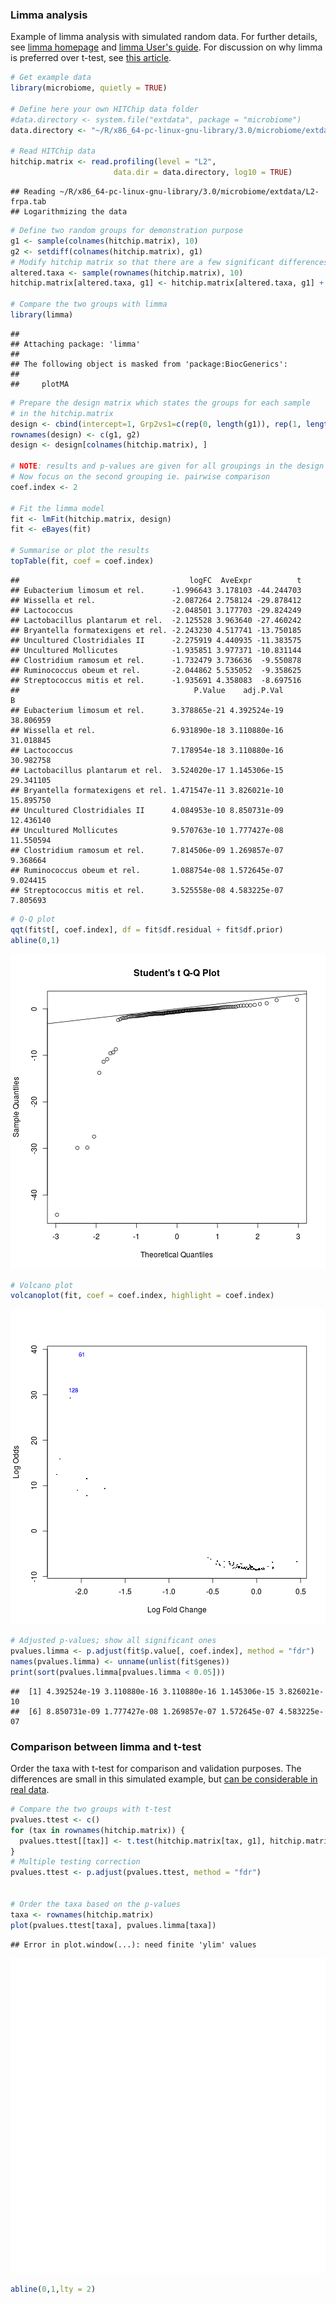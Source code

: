 ### Limma analysis

Example of limma analysis with simulated random data. For further details, see [limma homepage](http://bioinf.wehi.edu.au/limma/) and [limma User's guide](http://www.lcg.unam.mx/~lcollado/R/resources/limma-usersguide.pdf). For discussion on why limma is preferred over t-test, see [this article](http://www.plosone.org/article/info:doi/10.1371/journal.pone.0012336).



```r
# Get example data
library(microbiome, quietly = TRUE)

# Define here your own HITChip data folder
#data.directory <- system.file("extdata", package = "microbiome")
data.directory <- "~/R/x86_64-pc-linux-gnu-library/3.0/microbiome/extdata"

# Read HITChip data
hitchip.matrix <- read.profiling(level = "L2", 
                       data.dir = data.directory, log10 = TRUE)
```

```
## Reading ~/R/x86_64-pc-linux-gnu-library/3.0/microbiome/extdata/L2-frpa.tab
## Logarithmizing the data
```

```r
# Define two random groups for demonstration purpose
g1 <- sample(colnames(hitchip.matrix), 10)
g2 <- setdiff(colnames(hitchip.matrix), g1)
# Modify hitchip matrix so that there are a few significant differences
altered.taxa <- sample(rownames(hitchip.matrix), 10)
hitchip.matrix[altered.taxa, g1] <- hitchip.matrix[altered.taxa, g1] + 2

# Compare the two groups with limma
library(limma)
```

```
## 
## Attaching package: 'limma'
## 
## The following object is masked from 'package:BiocGenerics':
## 
##     plotMA
```

```r
# Prepare the design matrix which states the groups for each sample
# in the hitchip.matrix
design <- cbind(intercept=1, Grp2vs1=c(rep(0, length(g1)), rep(1, length(g2))))
rownames(design) <- c(g1, g2)
design <- design[colnames(hitchip.matrix), ]

# NOTE: results and p-values are given for all groupings in the design matrix
# Now focus on the second grouping ie. pairwise comparison
coef.index <- 2
     
# Fit the limma model
fit <- lmFit(hitchip.matrix, design)
fit <- eBayes(fit)

# Summarise or plot the results
topTable(fit, coef = coef.index)
```

```
##                                      logFC  AveExpr          t
## Eubacterium limosum et rel.      -1.996643 3.178103 -44.244703
## Wissella et rel.                 -2.087264 2.758124 -29.878412
## Lactococcus                      -2.048501 3.177703 -29.824249
## Lactobacillus plantarum et rel.  -2.125528 3.963640 -27.460242
## Bryantella formatexigens et rel. -2.243230 4.517741 -13.750185
## Uncultured Clostridiales II      -2.275919 4.440935 -11.383575
## Uncultured Mollicutes            -1.935851 3.977371 -10.831144
## Clostridium ramosum et rel.      -1.732479 3.736636  -9.550878
## Ruminococcus obeum et rel.       -2.044862 5.535052  -9.358625
## Streptococcus mitis et rel.      -1.935691 4.358083  -8.697516
##                                       P.Value    adj.P.Val         B
## Eubacterium limosum et rel.      3.378865e-21 4.392524e-19 38.806959
## Wissella et rel.                 6.931890e-18 3.110880e-16 31.018845
## Lactococcus                      7.178954e-18 3.110880e-16 30.982758
## Lactobacillus plantarum et rel.  3.524020e-17 1.145306e-15 29.341105
## Bryantella formatexigens et rel. 1.471547e-11 3.826021e-10 15.895750
## Uncultured Clostridiales II      4.084953e-10 8.850731e-09 12.436140
## Uncultured Mollicutes            9.570763e-10 1.777427e-08 11.550594
## Clostridium ramosum et rel.      7.814506e-09 1.269857e-07  9.368664
## Ruminococcus obeum et rel.       1.088754e-08 1.572645e-07  9.024415
## Streptococcus mitis et rel.      3.525558e-08 4.583225e-07  7.805693
```

```r
# Q-Q plot
qqt(fit$t[, coef.index], df = fit$df.residual + fit$df.prior)
abline(0,1)
```

![plot of chunk limma-example](figure/limma-example-1.png) 

```r
# Volcano plot
volcanoplot(fit, coef = coef.index, highlight = coef.index)
```

![plot of chunk limma-example](figure/limma-example-2.png) 

```r
# Adjusted p-values; show all significant ones
pvalues.limma <- p.adjust(fit$p.value[, coef.index], method = "fdr")
names(pvalues.limma) <- unname(unlist(fit$genes))
print(sort(pvalues.limma[pvalues.limma < 0.05]))
```

```
##  [1] 4.392524e-19 3.110880e-16 3.110880e-16 1.145306e-15 3.826021e-10
##  [6] 8.850731e-09 1.777427e-08 1.269857e-07 1.572645e-07 4.583225e-07
```

### Comparison between limma and t-test

Order the taxa with t-test for comparison and validation purposes. The
differences are small in this simulated example, but [can be
considerable in real
data](http://www.plosone.org/article/info:doi/10.1371/journal.pone.0012336).


```r
# Compare the two groups with t-test
pvalues.ttest <- c()
for (tax in rownames(hitchip.matrix)) {
  pvalues.ttest[[tax]] <- t.test(hitchip.matrix[tax, g1], hitchip.matrix[tax, g2])$p.value
}
# Multiple testing correction
pvalues.ttest <- p.adjust(pvalues.ttest, method = "fdr")


# Order the taxa based on the p-values
taxa <- rownames(hitchip.matrix)
plot(pvalues.ttest[taxa], pvalues.limma[taxa])
```

```
## Error in plot.window(...): need finite 'ylim' values
```

![plot of chunk limma-compairson](figure/limma-compairson-1.png) 

```r
abline(0,1,lty = 2)
```
